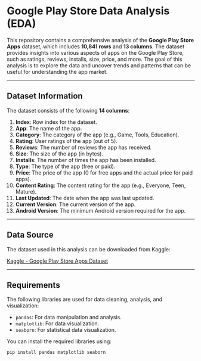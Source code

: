 # Google Play Store Data Analysis (EDA)

This repository contains a comprehensive analysis of the **Google Play Store Apps** dataset, which includes **10,841 rows** and **13 columns**. The dataset provides insights into various aspects of apps on the Google Play Store, such as ratings, reviews, installs, size, price, and more. The goal of this analysis is to explore the data and uncover trends and patterns that can be useful for understanding the app market.

---

## Dataset Information

The dataset consists of the following **14 columns**:

1. **Index**: Row index for the dataset.
2. **App**: The name of the app.
3. **Category**: The category of the app (e.g., Game, Tools, Education).
4. **Rating**: User ratings of the app (out of 5).
5. **Reviews**: The number of reviews the app has received.
6. **Size**: The size of the app (in bytes).
7. **Installs**: The number of times the app has been installed.
8. **Type**: The type of the app (free or paid).
9. **Price**: The price of the app (0 for free apps and the actual price for paid apps).
10. **Content Rating**: The content rating for the app (e.g., Everyone, Teen, Mature).
11. **Last Updated**: The date when the app was last updated.
12. **Current Version**: The current version of the app.
13. **Android Version**: The minimum Android version required for the app.

---

## Data Source

The dataset used in this analysis can be downloaded from Kaggle:

[Kaggle - Google Play Store Apps Dataset](https://www.kaggle.com/datasets/lava18/google-play-store-apps)

---

## Requirements

The following libraries are used for data cleaning, analysis, and visualization:

- `pandas`: For data manipulation and analysis.
- `matplotlib`: For data visualization.
- `seaborn`: For statistical data visualization.

You can install the required libraries using:

```bash
pip install pandas matplotlib seaborn

